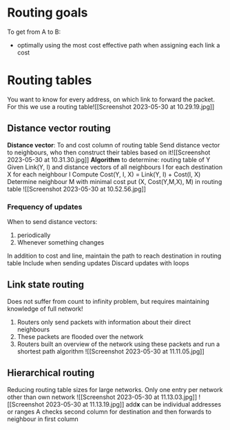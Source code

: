 # Routing goals
To get from A to B:
- optimally using the most cost effective path when assigning each link a cost

# Routing tables
You want to know for every address, on which link to forward the packet. For this we use a routing table![[Screenshot 2023-05-30 at 10.29.19.jpg]]
## Distance vector routing
**Distance vector**: To and cost column of routing table
				Send distance vector to neighbours, who then construct their tables based on it![[Screenshot 2023-05-30 at 10.31.30.jpg]]
**Algorithm**
to determine: routing table of Y
Given Link(Y, I) and distance vectors of all neighbours I
for each destination X
	for each neighbour I 
		Compute Cost(Y, I, X) = Link(Y, I) + Cost(I, X)
	Determine neighbour M with minimal cost
	put (X, Cost(Y,M,X), M) in routing table
![[Screenshot 2023-05-30 at 10.52.56.jpg]]

### Frequency of updates
When to send distance vectors: 
1. periodically
2. Whenever something changes

In addition to cost and line, maintain the path to reach destination in routing table
Include when sending updates
Discard updates with loops

## Link state routing
Does not suffer from count to infinity problem, but requires maintaining knowledge of full network!
1. Routers only send packets with information about their direct neighbours
2. These packets are flooded over the network
3. Routers built an overview of the network using these packets and run a shortest path algorithm
![[Screenshot 2023-05-30 at 11.11.05.jpg]]

## Hierarchical routing
Reducing routing table sizes for large networks. 
Only one entry per network other than own network
![[Screenshot 2023-05-30 at 11.13.03.jpg]]
![[Screenshot 2023-05-30 at 11.13.19.jpg]]
add**x** can be individual addresses or ranges
A checks second column for destination and then forwards to neighbour in first column
